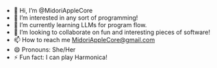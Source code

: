 - 👋 Hi, I’m @MidoriAppleCore
- 👀 I’m interested in any sort of programming!
- 🌱 I’m currently learning LLMs for program flow.
- 💞️ I’m looking to collaborate on fun and interesting pieces of software!
- 📫 How to reach me MidoriAppleCore@gmail.com
- 😄 Pronouns: She/Her
- ⚡ Fun fact: I can play Harmonica!

<!---
MidoriAppleCore/MidoriAppleCore is a ✨ special ✨ repository because its `README.md` (this file) appears on your GitHub profile.
You can click the Preview link to take a look at your changes.
--->
